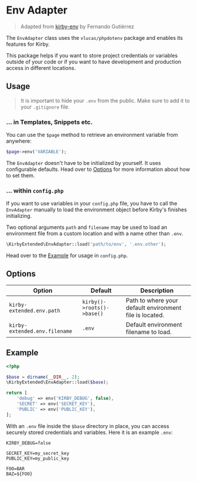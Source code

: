 # Env Adapter

> Adapted from [kirby-env](https://github.com/beebmx/kirby-env) by Fernando Gutiérrez

The `EnvAdapter` class uses the `vlucas/phpdotenv` package and enables its features for Kirby.

This package helps if you want to store project credentials or variables outside of your code or if you want to have development and production access in different locations.

## Usage

> It is important to hide your `.env` from the public. Make sure to add it to your `.gitignore` file.

### … in Templates, Snippets etc.

You can use the `$page` method to retrieve an environment variable from anywhere:

```php
$page->env('VARIABLE');
```

The `EnvAdapter` doesn't have to be initialized by yourself. It uses configurable defaults. Head over to [Options](#options) for more information about how to set them.

### … within `config.php`

If you want to use variables in your `config.php` file, you have to call the `EnvAdapter` manually to load the environment object before Kirby's finishes initializing.

Two optional arguments `path` and `filename` may be used to load an environment file from a custom location and with a name other than `.env`. 

```php
\KirbyExtended\EnvAdapter::load('path/to/env', '.env.other');
```

Head over to the [Example](#example) for usage in `config.php`. 

## Options

| Option | Default | Description |
| --- | --- | --- |
| `kirby-extended.env.path` | `kirby()->roots()->base()` | Path to where your default environment file is located.
| `kirby-extended.env.filename` | `.env` | Default environment filename to load.

## Example

```php
<?php

$base = dirname(__DIR__, 2);
\KirbyExtended\EnvAdapter::load($base);

return [
    'debug' => env('KIRBY_DEBUG', false),
    'SECRET' => env('SECRET_KEY'),
    'PUBLIC' => env('PUBLIC_KEY'),
];
```

With an `.env` file inside the `$base` directory in place, you can access securely stored credentials and variables. Here it is an example `.env`:

```ssh
KIRBY_DEBUG=false

SECRET_KEY=my_secret_key
PUBLIC_KEY=my_public_key

FOO=BAR
BAZ=${FOO}
```
